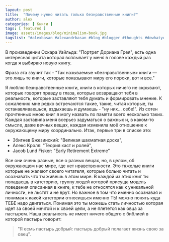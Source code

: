 ```yaml
---
layout: post
title:  "Почему нужно читать только безнравственные книги?"
author: alex
categories: [ Книги ]
tags: [ featured ]
image: assets/images/blog/minimalism-book.jpg
tagslist: "#alexbasan #alexandrbasan #blog #blogger #thoughts #dowhatyoucant #lifeisgood #алексбасан #александбасан #блог #блоггер #мысливмоейголове #жизньпрекрасна #книги #интересныекниги"
---
```


В произведении Оскара Уайльда: "Портрет Дориана Грея", есть одна интересная цитата которая всплывает у меня в голове каждый раз когда я выбираю новую книгу.

Фраза эта звучит так - "Так называемые «безнравственные» книги — это лишь те книги, которые показывают миру его пороки, вот и все."

Я люблю безнравственные книги, книги в которых ничего не скрывают, которые говорят правду в глаза, которые возвращают тебя в реальность, которые заставляют тебя думать и формировать мнение. К сожалению мне редко встречаются такие, такие, читая которые, ты останавливаешься, вздыхаешь и думаешь - "ну них... себе!". Из сотен прочтенных мною книг я могу назвать по памяти всего несколько таких. Каждая заставила меня всерьез задуматься о важных и, в каком-то смысле, даже вечных вещах, каждая изменила моё отношение к окружающему миру координально. Итак, первые три в списке это:

- Збигнев Бжезинский: "Великая шахматная доска",
- Алекс Кролл: "Теория каст и ролей",
- Jacob Lund Fisker: "Early Retirement Extreme"

Все они очень разные, все о разных вещах, но, в целом, об окружающем нас мире, где нет нравственности. Это тяжелые книги которые не жалеют своего читателя, которые больно читать и осознавать что ты живешь в этом мире. В каждой из этих книг ты попадаешь в категорию, группу людей которой присуща модель поведения описанная в книге, к тебе не относятся как к уникальной личности, не льстят и не врут. Но важное в том что именно осознавая и понимая к какой категории относишься именно ТЫ можно понять куда ТЕБЕ надо двигаться. Понимая это ты можешь стать личностью которая идет за своей мечтой и к своей цели, а не плетется как овца за пастырем. Наша реальность не имеет ничего общего с библией в которой пастырь говорит:

> "Я есмь пастырь добрый: пастырь добрый полагает жизнь свою за овец".
